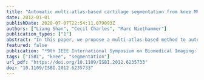 ```yaml
---
title: "Automatic multi-atlas-based cartilage segmentation from knee MR images"
date: 2012-01-01
publishDate: 2020-07-07T22:54:11.079093Z
authors: ["Liang Shan", "Cecil Charles", "Marc Niethammer"]
publication_types: ["1"]
abstract: "In this paper, we propose a multi-atlas-based method to automatically segment the femoral and tibial cartilage from T1 weighted magnetic resonance (MR) knee images. The segmentation result is a joint decision of the spatial priors from a multi-atlas registration and the local likelihoods within a Bayesian framework. The cartilage likelihoods are obtained from a probabilistic k nearest neighbor classification. Validation results on 18 knee MR images against the manual expert segmentations from a dataset acquired for osteoarthritis research show good performance for the segmentation of femoral and tibial cartilage (mean Dice similarity coefficient of 75.2% and 81.7% respectively)."
featured: false
publication: "*9th IEEE International Symposium on Biomedical Imaging: From Nano to Macro, ISBI 2012, May 2-5, 2012, Barcelona, Spain, Proceedings*"
tags: ["ISBI", "knee", "segmentation"]
url_pdf: "https://doi.org/10.1109/ISBI.2012.6235733"
doi: "10.1109/ISBI.2012.6235733"
---
```


